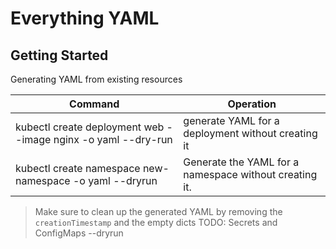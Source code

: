 # Everything YAML

## Getting Started

Generating YAML from existing resources

|Command|Operation|
---|---
kubectl create deployment web --image nginx -o yaml --dry-run|generate YAML for a deployment without creating it
kubectl create namespace new-namespace -o yaml --dryrun|Generate the YAML for a namespace without creating it.

> Make sure to clean up the generated YAML by removing the `creationTimestamp` and the empty dicts
TODO:  Secrets and ConfigMaps --dryrun